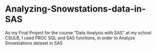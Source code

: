 # Analyzing-Snowstations-data-in-SAS
As my Final Project for the course "Data Analysis with SAS" at my school CSULB, I used PROC SQL and SAS functions, in order to Analyze Snowstations dataset in SAS

